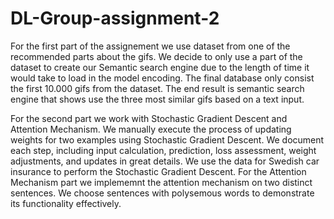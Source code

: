 # DL-Group-assignment-2

For the first part of the assignement we use dataset from one of the recommended parts about the gifs.
We decide to only use a part of the dataset to create our Semantic search engine due to the length of time it would take to load in the model encoding. The final database only consist the first 10.000 gifs from the dataset.
The end result is semantic search engine that shows use the three most similar gifs based on a text input.

For the second part we work with Stochastic Gradient Descent and Attention Mechanism.
We manually execute the process of updating weights for two examples using Stochastic Gradient Descent. We document each step, including input calculation, prediction, loss assessment, weight adjustments, and updates in great details. 
We use the data for Swedish car insurance to perform the Stochastic Gradient Descent.
For the Attention Mechanism part we implememnt the attention mechanism on two distinct sentences. We choose sentences with polysemous words to demonstrate its functionality effectively.
